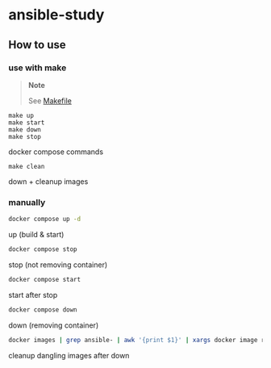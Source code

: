 # ansible-study

## How to use

### use with make

> **Note**
>
> See [Makefile](Makefile)

```
make up
make start
make down
make stop
```
docker compose commands

```
make clean
```
down + cleanup images

### manually

```sh
docker compose up -d
```
up (build & start)

```sh
docker compose stop
```
stop (not removing container)

```sh
docker compose start
```
start after stop

```sh
docker compose down
```
down (removing container)

```sh
docker images | grep ansible- | awk '{print $1}' | xargs docker image rm
```
cleanup dangling images after down
